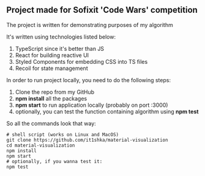 ## Project made for Sofixit 'Code Wars' competition

The project is written for demonstrating purposes of
my algorithm

It's written using technologies listed below:
1. TypeScript since it's better than JS
2. React for building reactive UI
3. Styled Components for embedding CSS into TS files
4. Recoil for state management

In order to run project locally, you need to 
do the following steps:
1. Clone the repo from my GitHub
2. __npm install__ all the packages
3. __npm start__ to run application locally (probably on port :3000)
4. optionally, you can test the function containing algorithm using __npm test__

So all the commands look that way:
```shell
# shell script (works on Linux and MacOS)
git clone https://github.com/it1shka/material-visualization
cd material-visualization
npm install
npm start
# optionally, if you wanna test it:
npm test
```